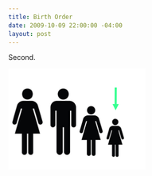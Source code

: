```yaml
---
title: Birth Order
date: 2009-10-09 22:00:00 -04:00
layout: post
---
```


Second.<br />

<img src="/images/birth-order.png" alt="" />
